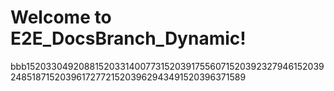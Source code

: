 # Welcome to E2E_DocsBranch_Dynamic!
bbb15203304920881520331400773152039175560715203923279461520392485187152039617277215203962943491520396371589